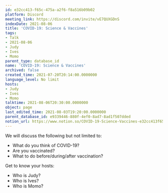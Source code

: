 ```yaml
---
id: e32cc413-f65c-475a-a2f6-f8a516b09b02
platform: Discord
meeting_link: https://discord.com/invite/vE7QUXGDnS
indexDate: 2021-08-06
title: 'COVID-19: Science & Vaccines'
tags:
- Talk
- 2021-08-06
- Judy
- Ives
- Momo
parent_type: database_id
name: 'COVID-19: Science & Vaccines'
archived: false
created_time: 2021-07-20T20:14:00.0000000
language_level: No limit
hosts:
- Judy
- Ives
- Momo
talktime: 2021-08-06T20:30:00.0000000
object: page
last_edited_time: 2021-08-03T19:20:00.0000000
parent_database_id: e9339446-880f-4ef0-8ad7-8ad1f507dded
notion_url: https://www.notion.so/COVID-19-Science-Vaccines-e32cc413f65c475aa2f6f8a516b09b02
---
```



We will discuss the following but not limited to:
   - What do you think of COVID-19?
   - Are you vaccinated?
   - What to do before/during/after vaccination?

Get to know your hosts:
   - Who is Judy?
   - Who is Ives?
   - Who is Momo?



